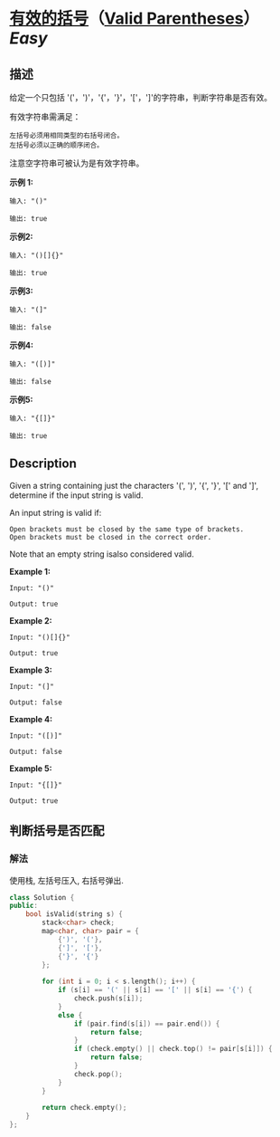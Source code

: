 # [有效的括号](https://leetcode-cn.com/problems/valid-parentheses)（[Valid Parentheses](https://leetcode.com/problems/valid-parentheses)）*Easy*
## 描述
给定一个只包括 &#39;(&#39;，&#39;)&#39;，&#39;{&#39;，&#39;}&#39;，&#39;[&#39;，&#39;]&#39;的字符串，判断字符串是否有效。

有效字符串需满足：


	左括号必须用相同类型的右括号闭合。
	左括号必须以正确的顺序闭合。


注意空字符串可被认为是有效字符串。

**示例 1:**
```
输入: "()"

输出: true
```


**示例2:**
```
输入: "()[]{}"

输出: true
```


**示例3:**
```
输入: "(]"

输出: false
```


**示例4:**
```
输入: "([)]"

输出: false
```


**示例5:**
```
输入: "{[]}"

输出: true
```

## Description
Given a string containing just the characters &#39;(&#39;, &#39;)&#39;, &#39;{&#39;, &#39;}&#39;, &#39;[&#39; and &#39;]&#39;, determine if the input string is valid.

An input string is valid if:


	Open brackets must be closed by the same type of brackets.
	Open brackets must be closed in the correct order.


Note that an empty string isalso considered valid.

**Example 1:**
```
Input: "()"

Output: true
```


**Example 2:**
```
Input: "()[]{}"

Output: true
```


**Example 3:**
```
Input: "(]"

Output: false
```


**Example 4:**
```
Input: "([)]"

Output: false
```


**Example 5:**
```
Input: "{[]}"

Output: true
```


## 判断括号是否匹配
### 解法
使用栈, 左括号压入, 右括号弹出.
```c++
class Solution {
public:
    bool isValid(string s) {
        stack<char> check;
        map<char, char> pair = {
            {')', '('},
            {']', '['},
            {'}', '{'}
        };
        
        for (int i = 0; i < s.length(); i++) {
            if (s[i] == '(' || s[i] == '[' || s[i] == '{') {
                check.push(s[i]);
            }
            else {
                if (pair.find(s[i]) == pair.end()) {
                    return false;
                }
                if (check.empty() || check.top() != pair[s[i]]) {
                    return false;
                }
                check.pop();
            }
        }
        
        return check.empty();
    }
};
```
